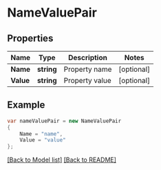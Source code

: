 # NameValuePair
## Properties
Name | Type | Description | Notes
------------ | ------------- | ------------- | -------------
**Name** | **string** | Property name              | [optional] 
**Value** | **string** | Property value              | [optional] 


## Example
```csharp
var nameValuePair = new NameValuePair
{
    Name = "name",
    Value = "value"
};
```

[[Back to Model list]](Models.md) [[Back to README]](README.md)

